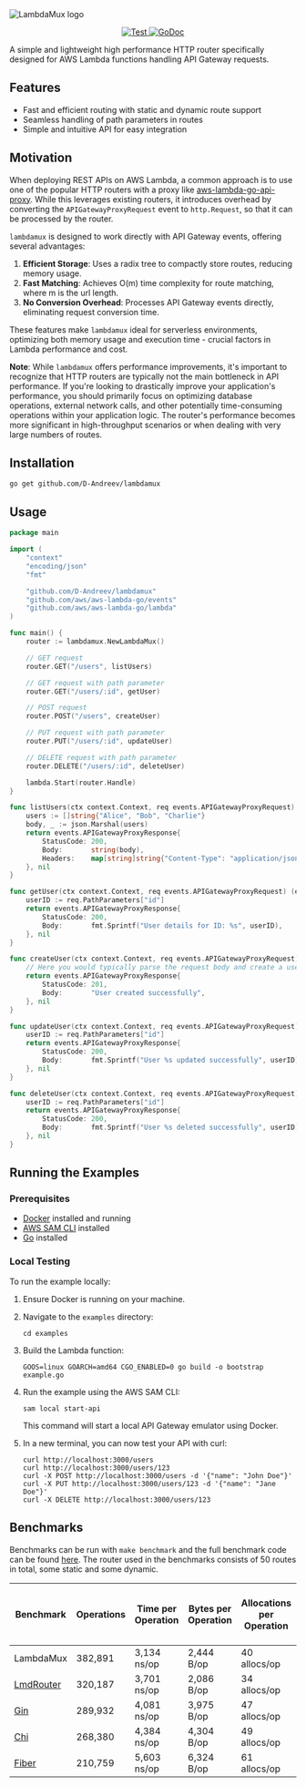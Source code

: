 <img src="https://github-production-user-asset-6210df.s3.amazonaws.com/4354425/378097448-5d1e51ca-794b-4b98-94ea-887e0687154c.svg?X-Amz-Algorithm=AWS4-HMAC-SHA256&X-Amz-Credential=AKIAVCODYLSA53PQK4ZA%2F20241019%2Fus-east-1%2Fs3%2Faws4_request&X-Amz-Date=20241019T152501Z&X-Amz-Expires=300&X-Amz-Signature=14d90a7bb4d3e75621080b6da7a7a8531bdc5f2ba4b690de7b098c408b16f642&X-Amz-SignedHeaders=host" alt="LambdaMux logo">

<p align="center">
  <a href="https://github.com/D-Andreev/lambdamux/actions/workflows/test.yml">
    <img src="https://github.com/D-Andreev/lambdamux/actions/workflows/test.yml/badge.svg" alt="Test">
  </a>
  <a href="https://godoc.org/github.com/D-Andreev/lambdamux">
    <img src="https://godoc.org/github.com/D-Andreev/lambdamux?status.svg" alt="GoDoc">
  </a>
</p>

A simple and lightweight high performance HTTP router specifically designed for AWS Lambda functions handling API Gateway requests. 

## Features
- Fast and efficient routing with static and dynamic route support
- Seamless handling of path parameters in routes
- Simple and intuitive API for easy integration 

## Motivation
When deploying REST APIs on AWS Lambda, a common approach is to use one of the popular HTTP routers with a proxy like [aws-lambda-go-api-proxy](https://github.com/awslabs/aws-lambda-go-api-proxy). While this leverages existing routers, it introduces overhead by converting the `APIGatewayProxyRequest` event to `http.Request`, so that it can be processed by the router.

`lambdamux` is designed to work directly with API Gateway events, offering several advantages:
  
1.  **Efficient Storage**: Uses a radix tree to compactly store routes, reducing memory usage.
2.  **Fast Matching**: Achieves O(m) time complexity for route matching, where m is the url length.
3.  **No Conversion Overhead**: Processes API Gateway events directly, eliminating request conversion time.

These features make `lambdamux` ideal for serverless environments, optimizing both memory usage and execution time - crucial factors in Lambda performance and cost.

**Note**: While `lambdamux` offers performance improvements, it's important to recognize that HTTP routers are typically not the main bottleneck in API performance. If you're looking to drastically improve your application's performance, you should primarily focus on optimizing database operations, external network calls, and other potentially time-consuming operations within your application logic. The router's performance becomes more significant in high-throughput scenarios or when dealing with very large numbers of routes.

## Installation

```
go get github.com/D-Andreev/lambdamux
```

## Usage

```go
package main

import (
	"context"
	"encoding/json"
	"fmt"

	"github.com/D-Andreev/lambdamux"
	"github.com/aws/aws-lambda-go/events"
	"github.com/aws/aws-lambda-go/lambda"
)

func main() {
	router := lambdamux.NewLambdaMux()

	// GET request
	router.GET("/users", listUsers)

	// GET request with path parameter
	router.GET("/users/:id", getUser)

	// POST request
	router.POST("/users", createUser)

	// PUT request with path parameter
	router.PUT("/users/:id", updateUser)

	// DELETE request with path parameter
	router.DELETE("/users/:id", deleteUser)

	lambda.Start(router.Handle)
}

func listUsers(ctx context.Context, req events.APIGatewayProxyRequest) (events.APIGatewayProxyResponse, error) {
	users := []string{"Alice", "Bob", "Charlie"}
	body, _ := json.Marshal(users)
	return events.APIGatewayProxyResponse{
		StatusCode: 200,
		Body:       string(body),
		Headers:    map[string]string{"Content-Type": "application/json"},
	}, nil
}

func getUser(ctx context.Context, req events.APIGatewayProxyRequest) (events.APIGatewayProxyResponse, error) {
	userID := req.PathParameters["id"]
	return events.APIGatewayProxyResponse{
		StatusCode: 200,
		Body:       fmt.Sprintf("User details for ID: %s", userID),
	}, nil
}

func createUser(ctx context.Context, req events.APIGatewayProxyRequest) (events.APIGatewayProxyResponse, error) {
	// Here you would typically parse the request body and create a user
	return events.APIGatewayProxyResponse{
		StatusCode: 201,
		Body:       "User created successfully",
	}, nil
}

func updateUser(ctx context.Context, req events.APIGatewayProxyRequest) (events.APIGatewayProxyResponse, error) {
	userID := req.PathParameters["id"]
	return events.APIGatewayProxyResponse{
		StatusCode: 200,
		Body:       fmt.Sprintf("User %s updated successfully", userID),
	}, nil
}

func deleteUser(ctx context.Context, req events.APIGatewayProxyRequest) (events.APIGatewayProxyResponse, error) {
	userID := req.PathParameters["id"]
	return events.APIGatewayProxyResponse{
		StatusCode: 200,
		Body:       fmt.Sprintf("User %s deleted successfully", userID),
	}, nil
}

```

## Running the Examples

### Prerequisites

- [Docker](https://www.docker.com/products/docker-desktop) installed and running
- [AWS SAM CLI](https://docs.aws.amazon.com/serverless-application-model/latest/developerguide/serverless-sam-cli-install.html) installed
- [Go](https://golang.org/doc/install) installed

### Local Testing

To run the example locally:

1. Ensure Docker is running on your machine.

2. Navigate to the `examples` directory:
   ```
   cd examples
   ```

3. Build the Lambda function:
   ```
   GOOS=linux GOARCH=amd64 CGO_ENABLED=0 go build -o bootstrap example.go
   ```

4. Run the example using the AWS SAM CLI:
   ```
   sam local start-api
   ```

   This command will start a local API Gateway emulator using Docker.

5. In a new terminal, you can now test your API with curl:
   ```
   curl http://localhost:3000/users
   curl http://localhost:3000/users/123
   curl -X POST http://localhost:3000/users -d '{"name": "John Doe"}'
   curl -X PUT http://localhost:3000/users/123 -d '{"name": "Jane Doe"}'
   curl -X DELETE http://localhost:3000/users/123
   ```

##  Benchmarks
 
Benchmarks can be run with `make benchmark` and the full benchmark code can be found [here](https://github.com/D-Andreev/lambdamux/blob/main/lambdamux_benchmark_test.go).
The router used in the benchmarks consists of 50 routes in total, some static and some dynamic.

| Benchmark                                                                | Operations | Time per Operation | Bytes per Operation | Allocations per Operation | Using aws-lambda-go-api-proxy | % Slower than LambdaMux |
|--------------------------------------------------------------------------|------------|---------------------|---------------------|---------------------------|-------------------------------|--------------------------|
| LambdaMux                                                                | 382,891    | 3,134 ns/op         | 2,444 B/op          | 40 allocs/op              | No                            | 0%                       |
| [LmdRouter](https://github.com/aquasecurity/lmdrouter)                   | 320,187    | 3,701 ns/op         | 2,086 B/op          | 34 allocs/op              | No                            | 18.09%                   |
| [Gin](https://github.com/gin-gonic/gin)                                  | 289,932    | 4,081 ns/op         | 3,975 B/op          | 47 allocs/op              | Yes                           | 30.22%                   |
| [Chi](https://github.com/go-chi/chi)                                     | 268,380    | 4,384 ns/op         | 4,304 B/op          | 49 allocs/op              | Yes                           | 39.89%                   |
| [Fiber](https://github.com/gofiber/fiber)                                | 210,759    | 5,603 ns/op         | 6,324 B/op          | 61 allocs/op              | Yes                           | 78.78%                   |


